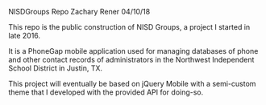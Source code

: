 NISDGroups Repo
Zachary Rener
04/10/18


This repo is the public construction of NISD Groups, a project I started in late 2016. 

It is a PhoneGap mobile application used for managing databases of phone and other contact records of administrators in the Northwest Independent School District in Justin, TX.

This project will eventually be based on jQuery Mobile with a semi-custom theme that I developed with the provided API for doing-so.